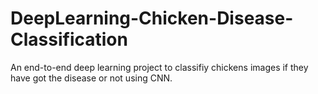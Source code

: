 # DeepLearning-Chicken-Disease-Classification
An end-to-end deep learning project to classifiy chickens images if they have got the disease or not using CNN.
